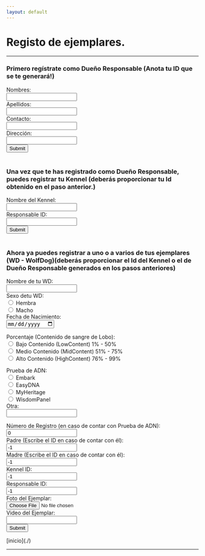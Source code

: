```yaml
---
layout: default
---
```

# Registo de ejemplares.
***

### Primero regístrate como Dueño Responsable (Anota tu ID que se te generará!)
<form action="http://152.70.122.144/amexpl/ins_pers.php" method="post" target="_blank">
Nombres:<br><input type="text" name="name"><br>
Apellidos:<br><input type="text" name="lastname"><br>
Contacto:<br><input type="text" name="contact"><br>
Dirección:<br><input type="text" name="address"><br>
<input type="submit"><br><br>
</form>

### Una vez que te has registrado como Dueño Responsable, puedes registrar tu Kennel (deberás proporcionar tu Id obtenido en el paso anterior.)
<form action="http://152.70.122.144/amexpl/ins_kennel.php" method="post" target="_blank">
Nombre del Kennel:<br><input type="text" name="criadero"><br>
Responsable ID:<br><input type="text" name="responsable"><br>
<input type="submit"><br><br>
</form>

### Ahora ya puedes registrar a uno o a varios de tus ejemplares (WD - WolfDog)(deberás proporcionar el Id del Kennel o el de Dueño Responsable generados en los pasos anteriores)
<form action="http://152.70.122.144/amexpl/ins_ejemplar.php" method="post" target="_blank">
Nombre de tu WD:<br><input type="text" name="ejemplar"><br>
Sexo detu WD:<br>
<input type="radio" id="Hembra" name="sexo" value="Hembra">
<label for="Hembra">Hembra</label><br>
<input type="radio" id="Macho" name="sexo" value="Macho">
<label for="Macho">Macho</label><br>
Fecha de Nacimiento:<br><input type="date" name="fnacim"><br>

Porcentaje (Contenido de sangre de Lobo):<br>
<input type="radio" id="LC" name="porcentaje" value="LC">
<label for="LC">Bajo Contenido (LowContent) 1% - 50% </label><br>
<input type="radio" id="MC" name="porcentaje" value="MC">
<label for="MC">Medio Contenido (MidContent) 51% - 75% </label><br>
<input type="radio" id="HC" name="porcentaje" value="HC">
<label for="HC">Alto Contenido (HighContent) 76% - 99% </label><br>
  
Prueba de ADN:<br>
<input type="radio" id="Embark" name="prueba" value="Embark">
<label for="Embark">Embark</label><br>
<input type="radio" id="EasyDNA" name="prueba" value="EasyDNA">
<label for="EasyDNA">EasyDNA</label><br>
<input type="radio" id="MyHeritage" name="prueba" value="MyHeritage">
<label for="MyHeritage">MyHeritage</label><br>
<input type="radio" id="WisdomPanel" name="prueba" value="WisdomPanel">
<label for="WisdomPanel">WisdomPanel</label><br>
Otra:<br><input type="text" name="prueba"><br>

Número de Registro (en caso de contar con Prueba de ADN):<br><input type="text" name="regprueba" value="0"><br>
Padre (Escribe el ID en caso de contar con él):<br><input type="number" name="fatherid" value="-1"><br>
Madre (Escribe el ID en caso de contar con él):<br><input type="number" name="motherid" value="-1"><br>
Kennel ID:<br><input type="number" name="kennelid" value="-1"><br>
Responsable ID:<br><input type="number" name="responsable" value="-1"><br>
Foto del Ejemplar:<br> <input type="file" name="foto"><br>
Video del Ejemplar:<br><input type="url" name="video"><br>
<input type="submit">
</form>
[inicio](./)

***
